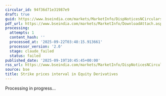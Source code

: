 ```yaml
---
circular_id: 94f36d71e31987e9
draft: true
guid: https://www.bseindia.com/markets/MarketInfo/DispNoticesNCirculars.aspx?Noticeid={798461C0-4F4D-46DB-A0D4-76845AEE77DC}&noticeno=20250919-11&dt=09/19/2025&icount=11&totcount=44&flag=0
pdf_url: https://www.bseindia.com/markets/MarketInfo/DownloadAttach.aspx?id=20250919-11&attachedId=fa886437-b504-46cc-8b5b-17dc575808fb
processing:
  attempts: 1
  content_hash: ''
  processed_at: '2025-09-22T03:48:15.913661'
  processor_version: '2.0'
  stage: claude_failed
  status: failed
published_date: '2025-09-19T10:45:45+00:00'
rss_url: https://www.bseindia.com/markets/MarketInfo/DispNoticesNCirculars.aspx?Noticeid={798461C0-4F4D-46DB-A0D4-76845AEE77DC}&noticeno=20250919-11&dt=09/19/2025&icount=11&totcount=44&flag=0
source: bse
title: Strike prices interval in Equity Derivatives
---
```


Processing in progress...